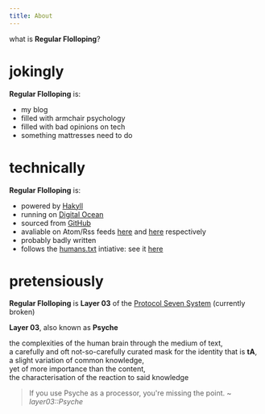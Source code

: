 ```yaml
---
title: About
---
```


what is **Regular Flolloping**?  

# jokingly
**Regular Flolloping** is:

* my blog
* filled with armchair psychology
* filled with bad opinions on tech
* something mattresses need to do

# technically
**Regular Flolloping** is:

* powered by [Hakyll](https://jaspervdj.be/hakyll/)
* running on [Digital Ocean](https://www.digitalocean.com/)
* sourced from [GitHub](https://github.com/techieAgnostic/rf)
* avaliable on Atom/Rss feeds [here](/atom.xml) and [here](/rss.xml) respectively
* probably badly written
* follows the [humans.txt](http://humanstxt.org/) intiative: see it [here](/humans.txt)

# pretensiously
**Regular Flolloping** is **Layer 03** of the [Protocol Seven System](https://p7.co.nz) (currently broken)

**Layer 03**, also known as **Psyche**

the complexities of the human brain through the medium of text,  
a carefully and oft not-so-carefully curated mask for the identity that is **tA**,  
a slight variation of common knowledge,  
yet of more importance than the content,  
the characterisation of the reaction to said knowledge

> If you use Psyche as a processor, you're missing the point. ~ *layer03::Psyche*
